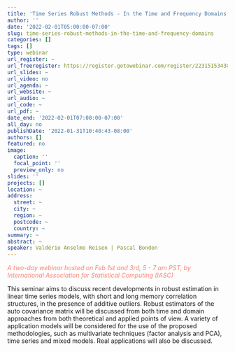 ```yaml
---
title: 'Time Series Robust Methods - In the Time and Frequency Domains '
author: ''
date: '2022-02-01T05:00:00-07:00'
slug: time-series-robust-methods-in-the-time-and-frequency-domains
categories: []
tags: []
type: webinar
url_register: ~
url_freeregister: https://register.gotowebinar.com/register/2231515343043757068
url_slides: ~
url_video: no
url_agenda: ~
url_website: ~
url_audio: ~
url_code: ~
url_pdf: ~
date_end: '2022-02-01T07:00:00-07:00'
all_day: no
publishDate: '2022-01-31T10:40:43-08:00'
authors: []
featured: no
image:
  caption: ''
  focal_point: ''
  preview_only: no
slides: ''
projects: []
location: ~
address:
  street: ~
  city: ~
  region: ~
  postcode: ~
  country: ~
summary: ~
abstract: ~
speaker: Valdério Anselmo Reisen | Pascal Bondon
---
```

<span style="color: salmon;"> *A two-day webinar hosted on Feb 1st and 3rd, 5 - 7 am PST, by International Association for Statistical Computing (IASC)* </span>
<!--more-->
This seminar aims to discuss recent developments in robust estimation in linear time series models, with short and long memory correlation structures, in the presence of additive outliers.  Robust estimators of the auto covariance matrix will be discussed from both time and domain approaches from both theoretical and applied points of view. A variety of application models will be considered for the use of the proposed methodologies, such as multivariate techniques (factor analysis and PCA), time series and mixed models. Real applications will also be discussed.